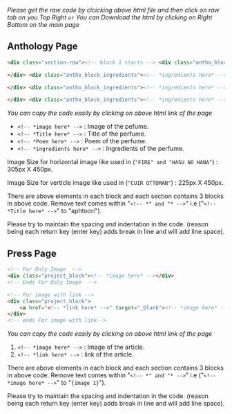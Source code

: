 _Please get the raw code by clcicking above html file and then click on raw tab on you Top Right_
`or`
_You can Download the html by clicking on Right Bottom on the main page_
## Anthology Page

```html
<div class="section-row"><!-- block 1 starts --> <div class="antho_block"> <div class="antho_img"><!-- *image here* --></div> <div class="antho_block_title"><!-- *Title here* --></div> <div class="antho_block_poem"><!-- *Poem here* -->

</div> <div class="antho_block_ingredients"><!-- *ingredients here* --> </div> </div><!-- block 1 ends --><!-- block 2 starts --> <div class="antho_block"> <div class="antho_img"><!-- *image here* --></div> <div class="antho_block_title"><!-- *Title here* --></div> <div class="antho_block_poem"><!-- *Poem here* -->

</div> <div class="antho_block_ingredients"><!-- *ingredients here* --> </div> </div><!-- block 2 ends --><!-- block 3 starts --> <div class="antho_block"> <div class="antho_img"><!-- *image here* --> </div> <div class="antho_block_title"><!-- *Title here* --></div> <div class="antho_block_poem"><!-- *Poem here* -->

</div> <div class="antho_block_ingredients"><!-- *ingredients here* --> </div> </div> <!-- block 3 ends --></div>
```
*You can copy the code easily by clicking on above html link of the page*

* `<!-- *image here* -->` : Image of the pefume.
* `<!-- *Title here* -->` : Title of the perfume.
* `<!-- *Poem here* -->` : Poem of the perfume.
* `<!-- *ingredients here* -->` : Ingredients of the perfume.


Image Size for horizontal image like used in (`"FIRE" and "HASU NO HANA"`) : 305px X 450px.

Image Size for verticle image like used in (`"CUIR OTTOMAN"`) : 225px X 450px.

There are above elements in each block and each section contains 3 blocks in above code.
Remove text comes within "`<!-- *" and "* -->`" i.e ("`<!-- *Title here* -->`" to "aphtoori").

Please try to maintain the spacing and indentation in the code. (reason being each return key (enter key) adds break in line and will add line space).


## Press Page
```html
<!-- For Only Image  -->
<div class="project_block"><!-- *image here* --></div>
<!-- Ends For Only Image  -->

<!-- For image with link -->
<div class="project_block">
	<a href="<!-- *link here* -->" target="_blank"><!-- *image here* --></a>
</div>
<!-- ends For image with link-->
```
*You can copy the code easily by clicking on above html link of the page*

1. `<!-- *image here* -->` : Image of the article.
2. `<!-- *link here* -->` : link of the article.


There are above elements in each block and each section contains 3 blocks in above code.
Remove text comes within "`<!-- *" and "* -->`" i.e ("`<!-- *image here* -->`" to "`{image 1}`").

Please try to maintain the spacing and indentation in the code. (reason being each return key (enter key) adds break in line and will add line space).
